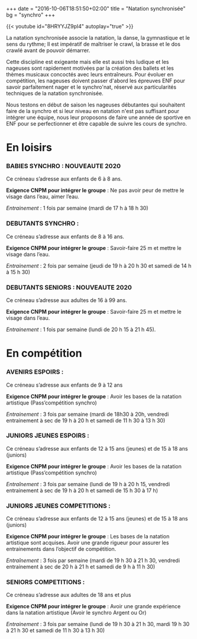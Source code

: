 +++
date = "2016-10-06T18:51:50+02:00"
title = "Natation synchronisée"
bg = "synchro"
+++

{{< youtube id="8HRYYJZ9pI4" autoplay="true" >}}

La natation synchronisée associe la natation, la danse, la gymnastique et le
sens du rythme;
Il est impératif de maîtriser le crawl, la brasse et le dos crawlé avant de
pouvoir démarrer.

Cette discipline est exigeante mais elle est aussi très ludique et les nageuses
sont rapidement motivées par la création des ballets et les thèmes musicaux
concoctés avec leurs entraîneurs.
Pour évoluer en compétition, les nageuses doivent passer d'abord les épreuves
ENF pour savoir parfaitement nager et le synchro'nat, réservé aux particularités
techniques de la natation synchronisée.

Nous testons en début de saison les nageuses débutantes qui souhaitent faire de
la synchro et si leur niveau en natation n'est pas suffisant pour intégrer une
équipe, nous leur proposons de faire une année de sportive en ENF pour se
perfectionner et être capable de suivre les cours de synchro.

# En loisirs

### BABIES SYNCHRO : NOUVEAUTE 2020

Ce créneau s’adresse aux enfants de 6 à 8 ans.

**Exigence CNPM pour intégrer le groupe** : Ne pas avoir peur de mettre le
visage dans l’eau, aimer l’eau.

*Entrainement* : 1 fois par semaine (mardi de 17 h à 18 h 30)

### DEBUTANTS SYNCHRO :
Ce créneau s’adresse aux enfants de 8 à 16 ans.

**Exigence CNPM pour intégrer le groupe** : Savoir-faire 25 m et mettre le
visage dans l’eau.

*Entrainement* : 2 fois par semaine (jeudi de 19 h à 20 h 30 et samedi de 14 h
à 15 h 30)

### DEBUTANTS SENIORS : NOUVEAUTE 2020
Ce créneau s’adresse aux adultes de 16 à 99 ans.

**Exigence CNPM pour intégrer le groupe** : Savoir-faire 25 m et mettre le
visage dans l’eau.

*Entrainement* : 1 fois par semaine (lundi de 20 h 15 à 21 h 45).

# En compétition
### AVENIRS ESPOIRS :
Ce créneau s’adresse aux enfants de 9 à 12 ans

**Exigence CNPM pour intégrer le groupe** : Avoir les bases de la natation
artistique (Pass’compétition synchro)

*Entrainement* : 3 fois par semaine (mardi de 18h30 à 20h, vendredi entrainement
à sec de 19 h à 20 h et samedi de 11 h 30 à 13 h 30)

### JUNIORS JEUNES ESPOIRS :

Ce créneau s’adresse aux enfants de 12 à 15 ans (jeunes) et de 15 à 18 ans (juniors)

**Exigence CNPM pour intégrer le groupe** : Avoir les bases de la natation
artistique (Pass’compétition synchro)

*Entraînement* : 3 fois par semaine (lundi de 19 h à 20 h 15, vendredi
entrainement à sec de 19 h à 20 h et samedi de 15 h 30 à 17 h)

### JUNIORS JEUNES COMPETITIONS :

Ce créneau s’adresse aux enfants de 12 à 15 ans (jeunes) et de 15 à 18 ans (juniors)

**Exigence CNPM pour intégrer le groupe** : Les bases de la natation artistique
sont acquises. Avoir une grande rigueur pour assurer les entrainements dans
l’objectif de compétition.

*Entraînement* : 3 fois par semaine (mardi de 19 h 30 à 21 h 30, vendredi
entrainement à sec de 20 h à 21 h et samedi de 9 h à 11 h 30)

###  SENIORS COMPETITIONS :
Ce créneau s’adresse aux adultes de 18 ans et plus

**Exigence CNPM pour intégrer le groupe** : Avoir une grande expérience dans
la natation artistique (Avoir le synchro Argent ou Or)

*Entrainement* : 3 fois par semaine (lundi de 19 h 30 à 21 h 30,
mardi 19 h 30 à 21 h 30 et samedi de 11 h 30 à 13 h 30)
